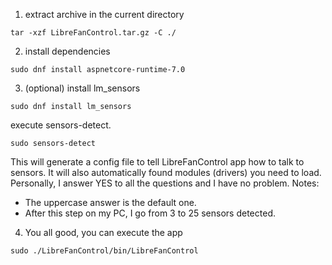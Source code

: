 1. extract archive in the current directory
```
tar -xzf LibreFanControl.tar.gz -C ./
```
2. install dependencies
```
sudo dnf install aspnetcore-runtime-7.0
```

3. (optional) install lm_sensors
```
sudo dnf install lm_sensors
```
execute sensors-detect.
```
sudo sensors-detect
```
This will generate a config file to tell LibreFanControl app how to talk to sensors.
It will also automatically found modules (drivers) you need to load.
Personally, I answer YES to all the questions and I have no problem.
Notes: 
- The uppercase answer is the default one.
- After this step on my PC, I go from 3 to 25 sensors detected.

4. You all good, you can execute the app
```
sudo ./LibreFanControl/bin/LibreFanControl
```

